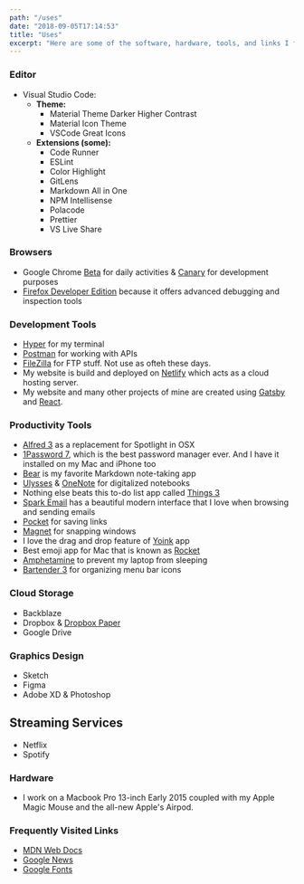 ```yaml
---
path: "/uses"
date: "2018-09-05T17:14:53"
title: "Uses"
excerpt: "Here are some of the software, hardware, tools, and links I frequently use."
---
```


### Editor

- Visual Studio Code:
  - **Theme:**
      - Material Theme Darker Higher Contrast
      - Material Icon Theme
      - VSCode Great Icons
  - **Extensions (some):**
      - Code Runner
      - ESLint
      - Color Highlight
      - GitLens
      - Markdown All in One
      - NPM Intellisense
      - Polacode
      - Prettier
      - VS Live Share

### Browsers

- Google Chrome [Beta](https://www.google.com/chrome/beta/) for daily activities & [Canary](https://www.google.com/chrome/canary/) for development purposes
- [Firefox Developer Edition](https://developer.mozilla.org/en-US/Firefox/Developer_Edition) because it offers advanced debugging and inspection tools

### Development Tools

- [Hyper](https://hyper.is/) for my terminal
- [Postman](https://www.getpostman.com/apps) for working with APIs
- [FileZilla](https://filezilla-project.org/) for FTP stuff. Not use as ofteh these days.
- My website is build and deployed on [Netlify](https://www.netlify.com/) which acts as a cloud hosting server.
- My website and many other projects of mine are created using [Gatsby](https://www.gatsbyjs.org/) and [React](https://reactjs.org).

### Productivity Tools

- [Alfred 3](https://www.alfredapp.com/) as a replacement for Spotlight in OSX
- [1Password 7](https://1password.com/downloads/), which is the best password manager ever. And I have it installed on my Mac and iPhone too
- [Bear](http://www.bear-writer.com/) is my favorite Markdown note-taking app
- [Ulysses](https://ulysses.app/) & [OneNote](https://www.onenote.com/) for digitalized notebooks
- Nothing else beats this to-do list app called [Things 3](https://culturedcode.com/things/three/)
- [Spark Email](https://sparkmailapp.com/) has a beautiful modern interface that I love when browsing and sending emails
- [Pocket](https://getpocket.com/) for saving links
- [Magnet](http://magnet.crowdcafe.com/) for snapping windows
- I love the drag and drop feature of [Yoink](https://eternalstorms.at/yoink/mac/) app
- Best emoji app for Mac that is known as [Rocket](https://matthewpalmer.net/rocket/)
- [Amphetamine](https://itunes.apple.com/us/app/amphetamine/id937984704) to prevent my laptop from sleeping
- [Bartender 3](https://www.macbartender.com/) for organizing menu bar icons

### Cloud Storage

- Backblaze
- Dropbox & [Dropbox Paper](https://www.dropbox.com/paper)
- Google Drive

### Graphics Design

- Sketch
- Figma
- Adobe XD & Photoshop

## Streaming Services

- Netflix
- Spotify

### Hardware

- I work on a Macbook Pro 13-inch Early 2015 coupled with my Apple Magic Mouse and the all-new Apple's Airpod.

### Frequently Visited Links

- [MDN Web Docs](https://developer.mozilla.org/en-US/docs/Web)
- [Google News](https://news.google.com/)
- [Google Fonts](https://fonts.google.com/)